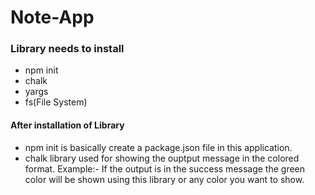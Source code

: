 # Note-App
### Library needs to install
* npm init
* chalk
* yargs
* fs(File System)
#### After installation of Library
* npm init is basically create a package.json file in this application.
* chalk library used for showing the ouptput message in the colored format.
   Example:- If the output is in the success message the green color will be shown using this library or any color you want to    show.
